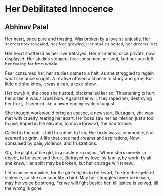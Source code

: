 # Her Debilitated Innocence

## Abhinav Patel

Her heart, once pure and trusting,
Was broken by a love so unjustly.
Her secrets now revealed, her fear growing,
Her studies halted, her dreams lost.

Her heart shattered as her love betrayed,
Her moments, once private, now displayed.
Her studies stopped, fear consumed her soul,
And her pain left her feeling far from whole.

Fear consumed her, her studies came to a halt,
As she struggled to regain what she once sought.
A relative offered a chance to study and grow,
But little did she know, it was a trap, a toxic show.

Her own kin, the ones she trusted, blackmailed her so,
Threatening to hurt her sister, it was a cruel blow.
Against her will, they raped her, destroying her trust,
It seemed like a never ending cycle of unjust.

She thought work would bring an escape, a new start,
But again, she was met with cruelty, tearing her apart.
Her boss saw her as inferior, just a tool to use,
Raped in the elevator, to move forward, she had to lose.

Called to the cabin, told to submit to him,
Her body was a commodity, it all seemed so grim.
A life that once had dreams and aspirations,
Now consumed by pain, violence, and frustrations.

Oh, the plight of the girl, in a society so unjust,
Where she's merely an object, to be used and thrust.
Betrayed by love, by family, by work, by all she knew,
Her spirit may be broken, but her courage will renew.

Let us raise our voice, for the girl's rights to be heard,
To stop the cycle of violence, so she can soar like a bird.
May her struggles never be in vain, may her voice be strong,
For we will fight beside her, till justice is served, till the wrong is gone.